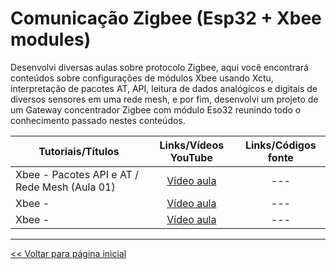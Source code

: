 # Comunicação Zigbee (Esp32 + Xbee modules)
Desenvolvi diversas aulas sobre protocolo Zigbee, aqui você encontrará conteúdos sobre configurações de módulos Xbee usando Xctu, interpretação de pacotes AT, API, leitura de dados analógicos e digitais de diversos sensores em uma rede mesh, e por fim, desenvolvi um projeto de um Gateway concentrador Zigbee com módulo Eso32 reunindo todo o conhecimento passado nestes conteúdos. 

| Tutoriais/Títulos  | Links/Vídeos YouTube | Links/Códigos fonte |
| --- | :---: | :---: |
| Xbee - Pacotes API e AT / Rede Mesh (Aula 01) | [Vídeo aula](https://youtu.be/zsopTptUtmU) | --- |
| Xbee - | [Vídeo aula]() | --- |
| Xbee - | [Vídeo aula]() | --- |


<hr>

[<< Voltar para página inicial](https://github.com/dev-daniel-amorim)
